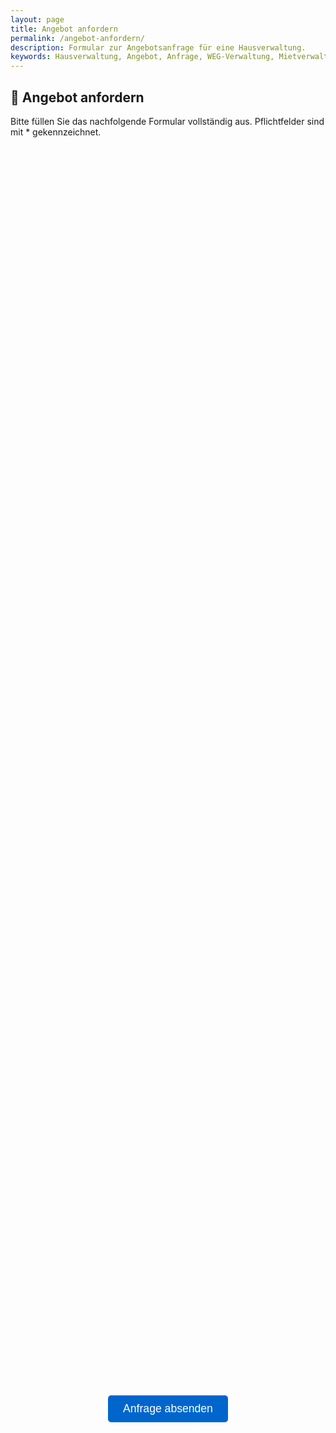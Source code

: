 ```yaml
---
layout: page
title: Angebot anfordern
permalink: /angebot-anfordern/
description: Formular zur Angebotsanfrage für eine Hausverwaltung.
keywords: Hausverwaltung, Angebot, Anfrage, WEG-Verwaltung, Mietverwaltung, Sondereigentum, Verwaltung Hannover
---
```

<style>
  .form-section {
    background: #f9f9f9;
    padding: 1.5rem;
    margin-bottom: 2rem;
    border-radius: 8px;
    animation: fadeIn 0.8s ease-in;
  }

  .form-grid {
    display: grid;
    grid-template-columns: repeat(auto-fit, minmax(200px, 1fr));
    gap: 1rem;
  }

  button:hover {
    background-color: #004999;
  }

  @keyframes fadeIn {
    from { opacity: 0; transform: translateY(20px); }
    to { opacity: 1; transform: translateY(0); }
  }
</style>

## 📝 Angebot anfordern

Bitte füllen Sie das nachfolgende Formular vollständig aus. Pflichtfelder sind mit * gekennzeichnet.

<form action="angebot-senden.php" method="POST" style="max-width:700px; margin-top:2rem;">

  <!-- Verwaltungsobjekt -->
  <div class="form-section">
    <label>Anschrift des Verwaltungsobjekts*:</label><br>
    <input type="text" name="objekt" required style="width:100%; padding:0.5rem; margin-bottom:1rem;">

    <div class="form-grid">
      <div>
        <label>Anzahl der Wohneinheiten*:</label><br>
        <input type="number" name="whg" required style="width:100%; padding:0.5rem;">
      </div>
      <div>
        <label>Anzahl der Gewerbeeinheiten:</label><br>
        <input type="number" name="gewerbe" style="width:100%; padding:0.5rem;">
      </div>
      <div>
        <label>Anzahl der Garagen/Stellplätze:</label><br>
        <input type="number" name="garagen" style="width:100%; padding:0.5rem;">
      </div>
    </div>

    <div style="margin-top:1.5rem;">
      <label>Gewünschte Verwaltungsart*:</label><br>
      <div class="form-grid" style="margin-top:0.5rem;">
        <label><input type="radio" name="verwaltungsart" value="WEG-Verwaltung" required> WEG-Verwaltung</label>
        <label><input type="radio" name="verwaltungsart" value="Mietverwaltung"> Mietverwaltung</label>
        <label><input type="radio" name="verwaltungsart" value="Sondereigentumsverwaltung"> Sondereigentumsverwaltung</label>
      </div>
    </div>

    <div style="margin-top:1.5rem;">
      <label>Vertragsbeginn gewünscht zum:</label><br>
      <input type="text" name="vertragsbeginn" style="width:100%; padding:0.5rem;">
    </div>
  </div>

  <!-- Kalkulation relevante Daten -->
  <div class="form-section">
    <h3>Für die Angebotskalkulation wichtige Daten:</h3>

    <div class="form-grid">
      <div>
        <label>Gibt es einen Hausmeister?</label><br>
        <label><input type="radio" name="hausmeister" value="Ja"> Ja</label>
        <label><input type="radio" name="hausmeister" value="Nein"> Nein</label>
      </div>

      <div>
        <label>Heizungsart:</label><br>
        <label><input type="radio" name="heizung" value="Zentralheizung"> Zentralheizung</label>
        <label><input type="radio" name="heizung" value="Etagenheizung"> Etagenheizung</label>
      </div>

      <div>
        <label>Bestehen erhebliche Zahlungsrückstände?</label><br>
        <label><input type="radio" name="rueckstaende" value="Ja"> Ja</label>
        <label><input type="radio" name="rueckstaende" value="Nein"> Nein</label>
      </div>

      <div>
        <label>Sind Rechtsstreitigkeiten anhängig?</label><br>
        <label><input type="radio" name="streitigkeiten" value="Ja"> Ja</label>
        <label><input type="radio" name="streitigkeiten" value="Nein"> Nein</label>
      </div>

      <div style="grid-column:1 / -1;">
        <label>Ich bin:</label><br>
        <div class="form-grid" style="margin-top:0.5rem;">
          <label><input type="radio" name="rolle" value="Beiratsvorsitzender"> Beiratsvorsitzender</label>
          <label><input type="radio" name="rolle" value="Beirat"> Beirat</label>
          <label><input type="radio" name="rolle" value="Eigentümer"> Eigentümer</label>
          <label><input type="radio" name="rolle" value="Allgemein interessiert"> Nur allgemein interessiert</label>
        </div>
      </div>
    </div>

    <label>Bemerkungen:</label><br>
    <textarea name="bemerkungen" rows="6" style="width:100%; padding:0.5rem;"></textarea>
  </div>

  <!-- Kontaktdaten -->
  <div class="form-section">
    <h3>Wie können wir Sie erreichen?</h3>

    <label>Name, Vorname*:</label><br>
    <input type="text" name="name" required style="width:100%; padding:0.5rem; margin-bottom:1rem;">

    <label>E-Mail-Adresse*:</label><br>
    <input type="email" name="email" required style="width:100%; padding:0.5rem; margin-bottom:1rem;">

    <label>Telefon (optional):</label><br>
    <input type="text" name="telefon" style="width:100%; padding:0.5rem;">

    <div style="margin-top:1rem;">
      <label>
        <input type="checkbox" name="datenschutz" value="akzeptiert" required>
        Die Hinweise zum Datenschutz habe ich gelesen und akzeptiere diese (Bitte Häkchen setzen).*
      </label>
    </div>
  </div>

  <!-- Absenden Button -->
  <div style="text-align:center;">
    <button type="submit" style="padding:0.7rem 1.5rem; background-color:#0066cc; color:white; border:none; border-radius:5px; cursor:pointer; font-size:1.1rem; transition:background-color 0.3s;">
      Anfrage absenden
    </button>
  </div>
</form>
